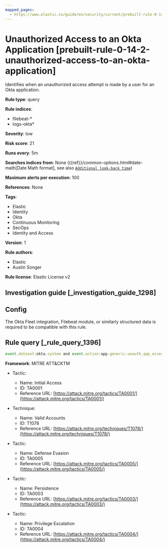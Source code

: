 ```yaml
---
mapped_pages:
  - https://www.elastic.co/guide/en/security/current/prebuilt-rule-0-14-2-unauthorized-access-to-an-okta-application.html
---
```


# Unauthorized Access to an Okta Application [prebuilt-rule-0-14-2-unauthorized-access-to-an-okta-application]

Identifies when an unauthorized access attempt is made by a user for an Okta application.

**Rule type**: query

**Rule indices**:

* filebeat-*
* logs-okta*

**Severity**: low

**Risk score**: 21

**Runs every**: 5m

**Searches indices from**: None ({{ref}}/common-options.html#date-math[Date Math format], see also [`Additional look-back time`](docs-content://solutions/security/detect-and-alert/create-detection-rule.md#rule-schedule))

**Maximum alerts per execution**: 100

**References**: None

**Tags**:

* Elastic
* Identity
* Okta
* Continuous Monitoring
* SecOps
* Identity and Access

**Version**: 1

**Rule authors**:

* Elastic
* Austin Songer

**Rule license**: Elastic License v2

## Investigation guide [_investigation_guide_1298]

## Config

The Okta Fleet integration, Filebeat module, or similarly structured data is required to be compatible with this rule.

## Rule query [_rule_query_1396]

```js
event.dataset:okta.system and event.action:app.generic.unauth_app_access_attempt
```

**Framework**: MITRE ATT&CKTM

* Tactic:

    * Name: Initial Access
    * ID: TA0001
    * Reference URL: [https://attack.mitre.org/tactics/TA0001/](https://attack.mitre.org/tactics/TA0001/)

* Technique:

    * Name: Valid Accounts
    * ID: T1078
    * Reference URL: [https://attack.mitre.org/techniques/T1078/](https://attack.mitre.org/techniques/T1078/)

* Tactic:

    * Name: Defense Evasion
    * ID: TA0005
    * Reference URL: [https://attack.mitre.org/tactics/TA0005/](https://attack.mitre.org/tactics/TA0005/)

* Tactic:

    * Name: Persistence
    * ID: TA0003
    * Reference URL: [https://attack.mitre.org/tactics/TA0003/](https://attack.mitre.org/tactics/TA0003/)

* Tactic:

    * Name: Privilege Escalation
    * ID: TA0004
    * Reference URL: [https://attack.mitre.org/tactics/TA0004/](https://attack.mitre.org/tactics/TA0004/)



